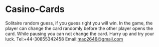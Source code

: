 # Casino-Cards
Solitaire random guess, if you guess right you will win. In the game, the player can change the card randomly before the other player opens the card. While pausing you can not change the card. Hurry up and try your luck.
Tel:+44-30855342458
Email:mao2646@gmail.com
